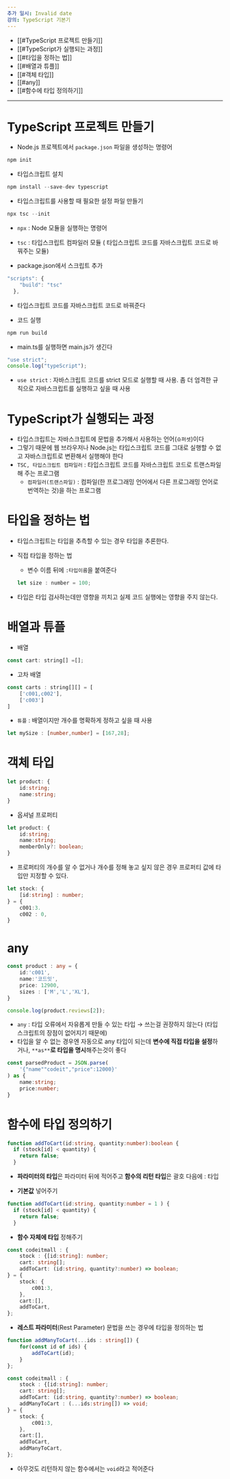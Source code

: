 ```yaml
---
추가 일시: Invalid date
강의: TypeScript 기본기
---
```

- [[#TypeScript 프로젝트 만들기]]
- [[#TypeScript가 실행되는 과정]]
- [[#타입을 정하는 법]]
- [[#배열과 튜플]]
- [[#객체 타입]]
- [[#any]]
- [[#함수에 타입 정의하기]]

---

# TypeScript 프로젝트 만들기

  

- Node.js 프로젝트에서 `package.json` 파일을 생성하는 명령어

```JavaScript
npm init
```

  

- 타입스크립트 설치

```JavaScript
npm install --save-dev typescript
```

  

- 타입스크립트를 사용할 때 필요한 설정 파일 만들기

```JavaScript
npx tsc --init
```

- `npx` : Node 모듈을 실행하는 명령어
- `tsc` : 타입스크립트 컴파일러 모듈 ( 타입스크립트 코드를 자바스크립트 코드로 바꿔주는 모듈)

  

- package.json에서 스크립트 추가

```JavaScript
"scripts": {
    "build": "tsc"
  },
```

- 타입스크립트 코드를 자바스크립트 코드로 바꿔준다

  

- 코드 실행

```JavaScript
npm run build
```

- main.ts를 실행하면 main.js가 생긴다

```JavaScript
"use strict";
console.log("typeScript");
```

- `use strict` : 자바스크립트 코드를 strict 모드로 실행할 때 사용. 좀 더 엄격한 규칙으로 자바스크립트를 실행하고 싶을 때 사용

  

# TypeScript가 실행되는 과정

  

- 타입스크립트는 자바스크립트에 문법을 추가해서 사용하는 언어(`슈퍼셋`)이다
- 그렇기 때문에 웹 브라우저나 Node.js는 타입스크립트 코드를 그대로 실행할 수 없고 자바스크립트로 변환해서 실행해야 한다
- `TSC, 타입스크립트 컴파일러` : 타입스크립트 코드를 자바스크립트 코드로 트랜스파일 해 주는 프로그램
    - `컴파일러(트랜스파일)` : 컴파일(한 프로그래밍 언어에서 다른 프로그래밍 언어로 번역하는 것)을 하는 프로그램

  

# 타입을 정하는 법

  

- 타입스크립트는 타입을 추측할 수 있는 경우 타입을 추론한다.

  

- 직접 타입을 정하는 법
    
    - 변수 이름 뒤에 `:타입이름`을 붙여준다
    
    ```JavaScript
    let size : number = 100;
    ```
    

  

- 타입은 타입 검사하는데만 영향을 끼치고 실제 코드 실행에는 영향을 주지 않는다.

  

# 배열과 튜플

- 배열

```JavaScript
const cart: string[] =[];
```

  

- 고차 배열

```JavaScript
const carts : string[][] = [
	['c001,c002'],
	['c003']
]
```

  

- `튜플` : 배열이지만 개수를 명확하게 정하고 싶을 때 사용

```TypeScript
let mySize : [number,number] = [167,28];
```

  

# 객체 타입

```TypeScript
let product: {
	id:string;
	name:string;
}
```

  

- 옵셔널 프로퍼티

```TypeScript
let product: {
	id:string;
	name:string;
	memberOnly?: boolean;
}
```

  

- 프로퍼티의 개수를 알 수 없거나 개수를 정해 놓고 싶지 않은 경우 프로퍼티 값에 타입만 지정할 수 있다.

```TypeScript
let stock: {
	[id:string] : number;
} = {
	c001:3.
	c002 : 0,
}
```

  

# any

```TypeScript
const product : any = {
	id:'c001',
	name:'코드잇',
	price: 12900,
	sizes : ['M','L','XL'],
}

console.log(product.reviews[2]);
```

- `any` : 타입 오류에서 자유롭게 만들 수 있는 타입 → 쓰는걸 권장하지 않는다 (타입스크립트의 장점이 없어지기 때문에)
- 타입을 알 수 없는 경우엔 자동으로 any 타입이 되는데 **변수에 직접 타입을 설정**하거나, `**as**`**로 타입을 명시**해주는것이 좋다

```TypeScript
const parsedProduct = JSON.parse(
	'{"name""codeit","price":12000}'
) as {
	name:string;
	price:number;
}
```

  

# 함수에 타입 정의하기

```TypeScript
function addToCart(id:string, quantity:number):boolean {
  if (stock[id] < quantity) {
    return false;
  }
```

- **파라미터의 타입**은 파라미터 뒤에 적어주고 **함수의 리턴 타입**은 괄호 다음에 : 타입

  

- **기본값** 넣어주기

```TypeScript
function addToCart(id:string, quantity:number = 1 ) {
  if (stock[id] < quantity) {
    return false;
  }
```

  

- **함수 자체에 타입** 정해주기

```TypeScript
const codeitmall : {
	stock : {[id:string]: number;
	cart: string[];
	addToCart: (id:string, quantity?:number) => boolean;
} = {
	stock: {
		c001:3,
	},
	cart:[],
	addToCart,
};
```

  

- **레스트 파라미터**(Rest Parameter) 문법을 쓰는 경우에 타입을 정의하는 법

```TypeScript
function addManyToCart(...ids : string[]) {
	for(const id of ids) {
		addToCart(id);
	}
};

const codeitmall : {
	stock : {[id:string]: number;
	cart: string[];
	addToCart: (id:string, quantity?:number) => boolean;
	addManyToCart : (...ids:string[]) => void;
} = {
	stock: {
		c001:3,
	},
	cart:[],
	addToCart,
	addManyToCart,
};
```

- 아무것도 리턴하지 않는 함수에서는 `void`라고 적어준다